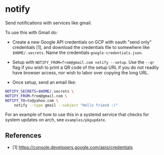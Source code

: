 # notify

Send notifications with services like gmail.

To use this with Gmail do:

- Create a new Google API credentials on GCP with oauth "send only" credentials
  [1], and download the credentials file to somewhere like `$HOME/.secrets`.
  Name the credentials `google-credentials.json`.

- Setup with `NOTIFY_FROM=from@gmail.com notify --setup`. Use the `--qr` flag
  if you wish to print a QR code of the setup URL if you do not readily have
  browser access, nor wish to labor over copying the long URL.

- Once setup, send an email like:
```sh
NOTIFY_SECRETS=$HOME/.secrets \
NOTIFY_FROM=from@gmail.com \
NOTIFY_TO=to@yahoo.com \
    notify --type gmail --subject "Hello friend :)"
```

For an example of how to use this in a systemd service that checks for system
updates on arch, see `examples/pkgupdate`.


## References
- [1] https://console.developers.google.com/apis/credentials
